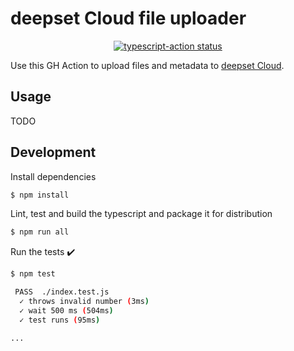# deepset Cloud file uploader

<p align="center">
  <a href="https://github.com/silvanocerza/deepset-cloud-file-uploader/actions"><img alt="typescript-action status" src="https://github.com/silvanocerza/deepset-cloud-file-uploader/workflows/build-test/badge.svg"></a>
</p>

Use this GH Action to upload files and metadata to [deepset Cloud](cloud.deepset.ai).

## Usage

TODO

## Development

Install dependencies

```bash
$ npm install
```

Lint, test and build the typescript and package it for distribution

```bash
$ npm run all
```

Run the tests :heavy_check_mark:

```bash
$ npm test

 PASS  ./index.test.js
  ✓ throws invalid number (3ms)
  ✓ wait 500 ms (504ms)
  ✓ test runs (95ms)

...
```
